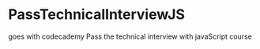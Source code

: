# PassTechnicalInterviewJS
goes with codecademy Pass the technical interview with javaScript course
